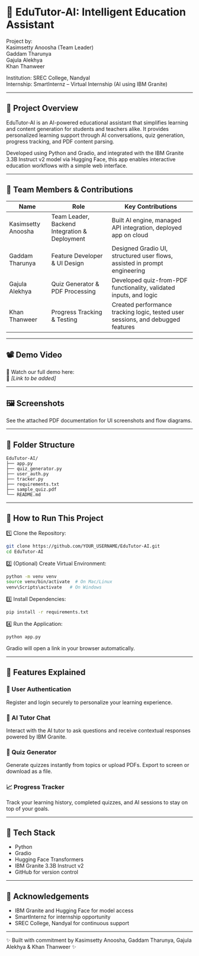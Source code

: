 # 📘 EduTutor-AI: Intelligent Education Assistant

Project by:  
Kasimsetty Anoosha (Team Leader)  
Gaddam Tharunya  
Gajula Alekhya  
Khan Thanweer  

Institution: SREC College, Nandyal  
Internship: SmartInternz – Virtual Internship (AI using IBM Granite)

---

## 📌 Project Overview

EduTutor-AI is an AI-powered educational assistant that simplifies learning and content generation for students and teachers alike. It provides personalized learning support through AI conversations, quiz generation, progress tracking, and PDF content parsing.

Developed using Python and Gradio, and integrated with the IBM Granite 3.3B Instruct v2 model via Hugging Face, this app enables interactive education workflows with a simple web interface.

---

## 👥 Team Members & Contributions

| Name                    | Role                                        | Key Contributions                                                               |
|-------------------------|---------------------------------------------|----------------------------------------------------------------------------------|
| Kasimsetty Anoosha  | Team Leader, Backend Integration & Deployment | Built AI engine, managed API integration, deployed app on cloud                 |
| Gaddam Tharunya     | Feature Developer & UI Design               | Designed Gradio UI, structured user flows, assisted in prompt engineering       |
| Gajula Alekhya      | Quiz Generator & PDF Processing             | Developed quiz-from-PDF functionality, validated inputs, and logic              |
| Khan Thanweer       | Progress Tracking & Testing                 | Created performance tracking logic, tested user sessions, and debugged features |

---

## 📽️ Demo Video

🎥 Watch our full demo here:  
🔗 *[Link to be added]*

---

## 🖼️ Screenshots

See the attached PDF documentation for UI screenshots and flow diagrams.

---

## 📁 Folder Structure

```
EduTutor-AI/
├── app.py
├── quiz_generator.py
├── user_auth.py
├── tracker.py
├── requirements.txt
├── sample_quiz.pdf
└── README.md
```

---

## 🚀 How to Run This Project

1️⃣ Clone the Repository:
```bash
git clone https://github.com/YOUR_USERNAME/EduTutor-AI.git
cd EduTutor-AI
```

2️⃣ (Optional) Create Virtual Environment:
```bash
python -m venv venv
source venv/bin/activate  # On Mac/Linux
venv\Scripts\activate   # On Windows
```

3️⃣ Install Dependencies:
```bash
pip install -r requirements.txt
```

4️⃣ Run the Application:
```bash
python app.py
```

Gradio will open a link in your browser automatically.

---

## 🧪 Features Explained

### 🔐 User Authentication  
Register and login securely to personalize your learning experience.

### 💬 AI Tutor Chat  
Interact with the AI tutor to ask questions and receive contextual responses powered by IBM Granite.

### 📝 Quiz Generator  
Generate quizzes instantly from topics or upload PDFs. Export to screen or download as a file.

### 📈 Progress Tracker  
Track your learning history, completed quizzes, and AI sessions to stay on top of your goals.

---

## 🧠 Tech Stack

- Python  
- Gradio  
- Hugging Face Transformers  
- IBM Granite 3.3B Instruct v2  
- GitHub for version control  

---

## 🙏 Acknowledgements

- IBM Granite and Hugging Face for model access  
- SmartInternz for internship opportunity  
- SREC College, Nandyal for continuous support  

---

✨ Built with commitment by Kasimsetty Anoosha, Gaddam Tharunya, Gajula Alekhya & Khan Thanweer ✨
